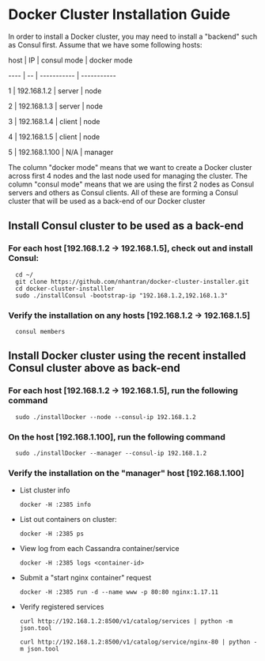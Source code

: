 # Docker Cluster Installation Guide
In order to install a Docker cluster, you may need to install a "backend" such as Consul first.
Assume that we have some following hosts:

host | IP | consul mode | docker mode

---- | -- | ----------- | -----------

1 | 192.168.1.2 | server | node

2 | 192.168.1.3 | server | node

3 | 192.168.1.4 | client | node

4 | 192.168.1.5 | client | node

5 | 192.168.1.100 | N/A | manager

The column "docker mode" means that we want to create a Docker cluster across first 4 nodes and the last node used for managing the cluster.
The column "consul mode" means that we are using the first 2 nodes as Consul servers and others as Consul clients. All of these are forming a Consul cluster that will be used as a back-end of our Docker cluster

## Install Consul cluster to be used as a back-end

### For each host [192.168.1.2 -> 192.168.1.5], check out and install Consul:
      cd ~/
      git clone https://github.com/nhantran/docker-cluster-installer.git
      cd docker-cluster-installler
      sudo ./installConsul -bootstrap-ip "192.168.1.2,192.168.1.3"

### Verify the installation on any hosts [192.168.1.2 -> 192.168.1.5]
      consul members

## Install Docker cluster using the recent installed Consul cluster above as back-end

### For each host [192.168.1.2 -> 192.168.1.5], run the following command
      sudo ./installDocker --node --consul-ip 192.168.1.2

### On the host [192.168.1.100], run the following command
      sudo ./installDocker --manager --consul-ip 192.168.1.2

### Verify the installation on the "manager" host [192.168.1.100]

* List cluster info

      docker -H :2385 info

* List out containers on cluster:

      docker -H :2385 ps

* View log from each Cassandra container/service

      docker -H :2385 logs <container-id>

* Submit a "start nginx container" request

      docker -H :2385 run -d --name www -p 80:80 nginx:1.17.11

* Verify registered services

      curl http://192.168.1.2:8500/v1/catalog/services | python -m json.tool

      curl http://192.168.1.2:8500/v1/catalog/service/nginx-80 | python -m json.tool
